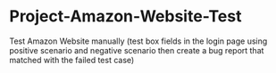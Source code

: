 # Project-Amazon-Website-Test
Test Amazon Website manually (test box fields in the login page using positive scenario and negative scenario then create a bug report that matched with the failed test case)
